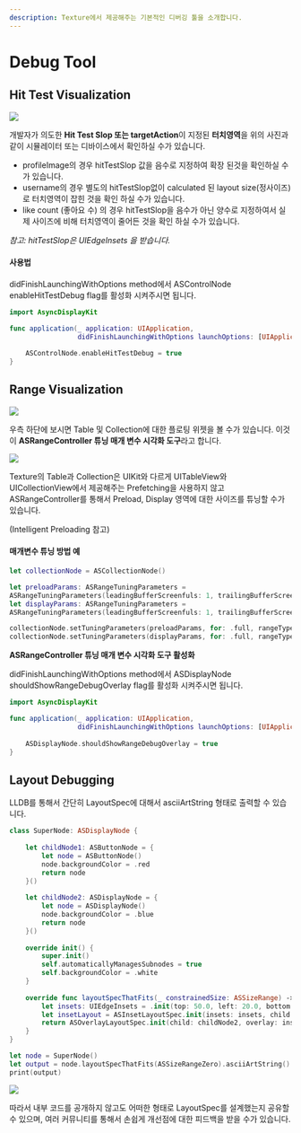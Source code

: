 ```yaml
---
description: Texture에서 제공해주는 기본적인 디버깅 툴을 소개합니다.
---
```


# Debug Tool

## Hit Test Visualization

![](../.gitbook/assets/image%20%282%29.png)

개발자가 의도한 **Hit Test Slop 또는  targetAction**이 지정된 **터치영역**을 위의 사진과 같이 시뮬레이터 또는 디바이스에서 확인하실 수가 있습니다. 

* profileImage의 경우 hitTestSlop 값을 음수로 지정하여 확장 된것을 확인하실 수가 있습니다.
* username의 경우 별도의 hitTestSlop없이 calculated 된 layout size\(정사이즈\)로 터치영역이 잡힌 것을 확인 하실 수가 있습니다. 
* like count \(좋아요 수\) 의 경우 hitTestSlop을 음수가 아닌 양수로 지정하여서 실제 사이즈에 비해 터치영역이 줄어든 것을 확인 하실 수가 있습니다. 

_참고: hitTestSlop은 UIEdgeInsets 을 받습니다._ 

#### 사용법

didFinishLaunchingWithOptions method에서 ASControlNode enableHitTestDebug flag를 활성화 시켜주시면 됩니다. 

```swift
import AsyncDisplayKit

func application(_ application: UIApplication,
                 didFinishLaunchingWithOptions launchOptions: [UIApplication.LaunchOptionsKey: Any]?) -> Bool {
                 
    ASControlNode.enableHitTestDebug = true        
}
```

## Range Visualization

![](../.gitbook/assets/image%20%2810%29.png)

우측 하단에 보시면 Table 및 Collection에 대한 플로팅 위젯을 볼 수가 있습니다. 이것이 **ASRangeController 튜닝 매개 변수 시각화 도구**라고 합니다. 

![](../.gitbook/assets/image%20%2817%29.png)

Texture의 Table과 Collection은 UIKit와 다르게 UITableView와 UICollectionView에서 제공해주는 Prefetching을 사용하지 않고 ASRangeController를 통해서 Preload, Display 영역에 대한 사이즈를 튜닝할 수가 있습니다. 

\(Intelligent Preloading 참고\) 



#### 매개변수 튜닝 방법 예 

```swift
let collectionNode = ASCollectionNode()

let preloadParams: ASRangeTuningParameters = 
ASRangeTuningParameters(leadingBufferScreenfuls: 1, trailingBufferScreenfuls: 1)
let displayParams: ASRangeTuningParameters = 
ASRangeTuningParameters(leadingBufferScreenfuls: 1, trailingBufferScreenfuls: 1)

collectionNode.setTuningParameters(preloadParams, for: .full, rangeType: .preload)
collectionNode.setTuningParameters(displayParams, for: .full, rangeType: .display)
```



**ASRangeController 튜닝 매개 변수 시각화 도구 활성화** 

didFinishLaunchingWithOptions method에서 ASDisplayNode shouldShowRangeDebugOverlay flag를 활성화 시켜주시면 됩니다. 

```swift
import AsyncDisplayKit

func application(_ application: UIApplication,
                 didFinishLaunchingWithOptions launchOptions: [UIApplication.LaunchOptionsKey: Any]?) -> Bool {
                 
    ASDisplayNode.shouldShowRangeDebugOverlay = true    
}
```



## Layout Debugging

LLDB를 통해서 간단히 LayoutSpec에 대해서 asciiArtString 형태로 출력할 수 있습니다.

```swift
class SuperNode: ASDisplayNode {
    
    let childNode1: ASButtonNode = {
        let node = ASButtonNode()
        node.backgroundColor = .red
        return node
    }()
    
    let childNode2: ASDisplayNode = {
        let node = ASDisplayNode()
        node.backgroundColor = .blue
        return node
    }()
    
    override init() {
        super.init()
        self.automaticallyManagesSubnodes = true
        self.backgroundColor = .white
    }
    
    override func layoutSpecThatFits(_ constrainedSize: ASSizeRange) -> ASLayoutSpec {
        let insets: UIEdgeInsets = .init(top: 50.0, left: 20.0, bottom: 50.0, right: 20.0)
        let insetLayout = ASInsetLayoutSpec.init(insets: insets, child: childNode1)
        return ASOverlayLayoutSpec.init(child: childNode2, overlay: insetLayout)
    }
}

let node = SuperNode()
let output = node.layoutSpecThatFits(ASSizeRangeZero).asciiArtString()
print(output)

```

![](../.gitbook/assets/2019-04-09-4.49.56.png)

따라서 내부 코드를 공개하지 않고도 어떠한 형태로 LayoutSpec를 설계했는지 공유할 수 있으며, 여러 커뮤니티를 통해서 손쉽게 개선점에 대한 피드백을 받을 수가 있습니다. 

